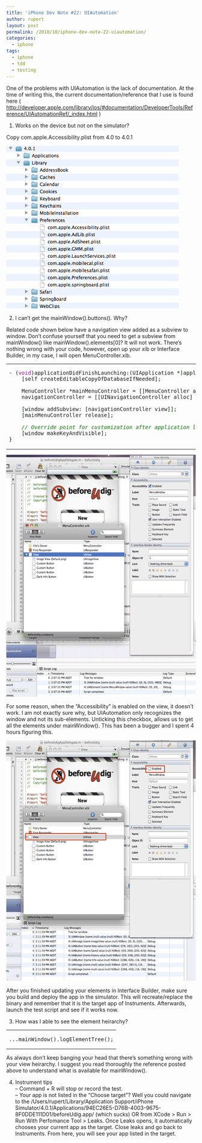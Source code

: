 ```yaml
---
title: 'iPhone Dev Note #22: UIAutomation'
author: rupert
layout: post
permalink: /2010/10/iphone-dev-note-22-uiautomation/
categories:
  - iphone
tags:
  - iphone
  - tdd
  - testing
---
```

One of the problems with UIAutomation is the lack of documentation. At the time of writing this, the current documentation/reference that I use is found here ( <http://developer.apple.com/library/ios/#documentation/DeveloperTools/Reference/UIAutomationRef/_index.html> )

1. Works on the device but not on the simulator?

Copy com.apple.Accessibility.plist from 4.0 to 4.0.1

<img src="/images/2010/10/simulator.png" alt="simulator.png" border="0" width="459" height="431" />

2. I can&#8217;t get the mainWindow().buttons(). Why?

Related code shown below have a navigation view added as a subview to window. Don&#8217;t confuse yourself that you need to get a subview from mainWindow() like mainWindow().elements[0]? It will not work. There&#8217;s nothing wrong with your code, however, open up your xib or Interface Builder, in my case, I will open MenuController.xib.

<div class="wp_syntax">
  <table>
    <tr>
      <td class="code">
        <pre class="objc" style="font-family:monospace;"><span style="color: #002200;">-</span> <span style="color: #002200;">&#40;</span><span style="color: #a61390;">void</span><span style="color: #002200;">&#41;</span>applicationDidFinishLaunching<span style="color: #002200;">:</span><span style="color: #002200;">&#40;</span>UIApplication <span style="color: #002200;">*</span><span style="color: #002200;">&#41;</span>application <span style="color: #002200;">&#123;</span>
	<span style="color: #002200;">&#91;</span>self createEditableCopyOfDatabaseIfNeeded<span style="color: #002200;">&#93;</span>;
&nbsp;
	MenuController <span style="color: #002200;">*</span>mainMenuController <span style="color: #002200;">=</span> <span style="color: #002200;">&#91;</span><span style="color: #002200;">&#91;</span>MenuController alloc<span style="color: #002200;">&#93;</span> initWithNibName<span style="color: #002200;">:</span><span style="color: #bf1d1a;">@</span><span style="color: #bf1d1a;">"MenuController"</span> bundle<span style="color: #002200;">:</span><span style="color: #a61390;">nil</span><span style="color: #002200;">&#93;</span>;
	navigationController <span style="color: #002200;">=</span> <span style="color: #002200;">&#91;</span><span style="color: #002200;">&#91;</span>UINavigationController alloc<span style="color: #002200;">&#93;</span> initWithRootViewController<span style="color: #002200;">:</span>mainMenuController<span style="color: #002200;">&#93;</span>;
&nbsp;
	<span style="color: #002200;">&#91;</span>window addSubview<span style="color: #002200;">:</span> <span style="color: #002200;">&#91;</span>navigationController view<span style="color: #002200;">&#93;</span><span style="color: #002200;">&#93;</span>;
	<span style="color: #002200;">&#91;</span>mainMenuController release<span style="color: #002200;">&#93;</span>;
&nbsp;
    <span style="color: #11740a; font-style: italic;">// Override point for customization after application launch</span>
    <span style="color: #002200;">&#91;</span>window makeKeyAndVisible<span style="color: #002200;">&#93;</span>;
<span style="color: #002200;">&#125;</span></pre>
      </td>
    </tr>
  </table>
</div>

<img src="/images/2010/10/test-1.gif" alt="test-1.gif" border="0" width="558" height="641" />

For some reason, when the &#8220;Accessibility&#8221; is enabled on the view, it doesn&#8217;t work. I am not exactly sure why, but UIAutomation only recognizes the window and not its sub-elements. Unticking this checkbox, allows us to get all the elements under mainWindow(). This has been a bugger and I spent 4 hours figuring this.

<img src="/images/2010/10/test-2.gif" alt="test-2.gif" border="0" width="558" height="637" />

After you finished updating your elements in Interface Builder, make sure you build and deploy the app in the simulator. This will recreate/replace the binary and remember that it is the target app of Instruments. Afterwards, launch the test script and see if it works now. 

3. How was I able to see the element heirarchy?

<div class="wp_syntax">
  <table>
    <tr>
      <td class="code">
        <pre class="objc" style="font-family:monospace;">...mainWindow<span style="color: #002200;">&#40;</span><span style="color: #002200;">&#41;</span>.logElementTree<span style="color: #002200;">&#40;</span><span style="color: #002200;">&#41;</span>;</pre>
      </td>
    </tr>
  </table>
</div>

As always don&#8217;t keep banging your head that there&#8217;s something wrong with your view heirarchy. I suggest you read thoroughly the reference posted above to understand what is available for mainWindow().

4. Instrument tips  
&#8211; Command + R will stop or record the test.  
&#8211; Your app is not listed in the &#8220;Choose target&#8221;? Well you could navigate to the /Users/rupert/Library/Application Support/iPhone Simulator/4.0.1/Applications/94EC26E5-D76B-4003-9675-8F0DDE111D01/beforeUdig.app/ (which sucks) OR from XCode > Run > Run With Perfomance Tool > Leaks. Once Leaks opens, it automatically chooses your current app as the target. Close leaks and go back to Instruments. From here, you will see your app listed in the target.